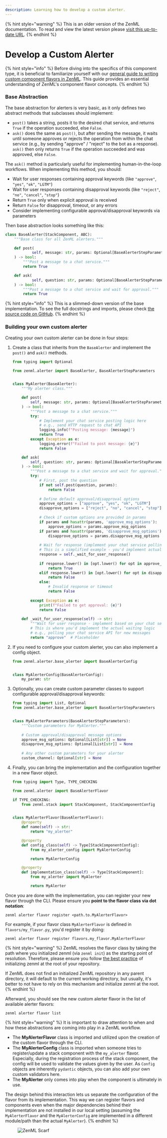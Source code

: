 ```yaml
---
description: Learning how to develop a custom alerter.
---
```


{% hint style="warning" %}
This is an older version of the ZenML documentation. To read and view the latest version please [visit this up-to-date URL](https://docs.zenml.io).
{% endhint %}


# Develop a Custom Alerter

{% hint style="info" %}
Before diving into the specifics of this component type, it is beneficial to familiarize yourself with our [general guide to writing custom component flavors in ZenML](https://docs.zenml.io/how-to/infrastructure-deployment/stack-deployment/implement-a-custom-stack-component). This guide provides an essential understanding of ZenML's component flavor concepts.
{% endhint %}

### Base Abstraction

The base abstraction for alerters is very basic, as it only defines two abstract methods that subclasses should implement:

* `post()` takes a string, posts it to the desired chat service, and returns `True` if the operation succeeded, else `False`.
* `ask()` does the same as `post()`, but after sending the message, it waits until someone approves or rejects the operation from within the chat service (e.g., by sending "approve" / "reject" to the bot as a response). `ask()` then only returns `True` if the operation succeeded and was approved, else `False`.

The `ask()` method is particularly useful for implementing human-in-the-loop workflows. When implementing this method, you should:
- Wait for user responses containing approval keywords (like `"approve"`, `"yes"`, `"ok"`, `"LGTM"`)
- Wait for user responses containing disapproval keywords (like `"reject"`, `"no"`, `"cancel"`, `"stop"`)
- Return `True` only when explicit approval is received
- Return `False` for disapproval, timeout, or any errors
- Consider implementing configurable approval/disapproval keywords via parameters

Then base abstraction looks something like this:

```python
class BaseAlerter(StackComponent, ABC):
    """Base class for all ZenML alerters."""

    def post(
            self, message: str, params: Optional[BaseAlerterStepParameters]
    ) -> bool:
        """Post a message to a chat service."""
        return True

    def ask(
            self, question: str, params: Optional[BaseAlerterStepParameters]
    ) -> bool:
        """Post a message to a chat service and wait for approval."""
        return True
```

{% hint style="info" %}
This is a slimmed-down version of the base implementation. To see the full docstrings and imports, please check [the source code on GitHub](https://github.com/zenml-io/zenml/blob/main/src/zenml/alerter/base\_alerter.py).
{% endhint %}

### Building your own custom alerter

Creating your own custom alerter can be done in four steps:

1.  Create a class that inherits from the `BaseAlerter` and implement the `post()` and `ask()` methods.

    ```python
    from typing import Optional

    from zenml.alerter import BaseAlerter, BaseAlerterStepParameters


    class MyAlerter(BaseAlerter):
        """My alerter class."""

        def post(
            self, message: str, params: Optional[BaseAlerterStepParameters]
        ) -> bool:
            """Post a message to a chat service."""
            try:
                # Implement your chat service posting logic here
                # e.g., send HTTP request to chat API
                logging.info(f"Posting message: {message}")
                return True
            except Exception as e:
                logging.error(f"Failed to post message: {e}")
                return False

        def ask(
            self, question: str, params: Optional[BaseAlerterStepParameters]
        ) -> bool:
            """Post a message to a chat service and wait for approval."""
            try:
                # First, post the question
                if not self.post(question, params):
                    return False
                    
                # Define default approval/disapproval options
                approve_options = ["approve", "yes", "ok", "LGTM"]
                disapprove_options = ["reject", "no", "cancel", "stop"]
                
                # Check if custom options are provided in params
                if params and hasattr(params, 'approve_msg_options'):
                    approve_options = params.approve_msg_options
                if params and hasattr(params, 'disapprove_msg_options'):
                    disapprove_options = params.disapprove_msg_options
                
                # Wait for response (implement your chat service polling logic)
                # This is a simplified example - you'd implement actual polling
                response = self._wait_for_user_response()
                
                if response.lower() in [opt.lower() for opt in approve_options]:
                    return True
                elif response.lower() in [opt.lower() for opt in disapprove_options]:
                    return False
                else:
                    # Invalid response or timeout
                    return False
                    
            except Exception as e:
                print(f"Failed to get approval: {e}")
                return False
                
        def _wait_for_user_response(self) -> str:
            """Wait for user response - implement based on your chat service."""
            # This is where you'd implement the actual waiting logic
            # e.g., polling your chat service API for new messages
            return "approve"  # Placeholder
    ```
2.  If you need to configure your custom alerter, you can also implement a config object.

    ```python
    from zenml.alerter.base_alerter import BaseAlerterConfig


    class MyAlerterConfig(BaseAlerterConfig):
        my_param: str 
    ```

3.  Optionally, you can create custom parameter classes to support configurable approval/disapproval keywords:

    ```python
    from typing import List, Optional
    from zenml.alerter.base_alerter import BaseAlerterStepParameters


    class MyAlerterParameters(BaseAlerterStepParameters):
        """Custom parameters for MyAlerter."""
        
        # Custom approval/disapproval message options
        approve_msg_options: Optional[List[str]] = None
        disapprove_msg_options: Optional[List[str]] = None
        
        # Any other custom parameters for your alerter
        custom_channel: Optional[str] = None
    ```
4.  Finally, you can bring the implementation and the configuration together in a new flavor object.

    ```python
    from typing import Type, TYPE_CHECKING

    from zenml.alerter import BaseAlerterFlavor

    if TYPE_CHECKING:
        from zenml.stack import StackComponent, StackComponentConfig


    class MyAlerterFlavor(BaseAlerterFlavor):
        @property
        def name(self) -> str:
            return "my_alerter"

        @property
        def config_class(self) -> Type[StackComponentConfig]:
            from my_alerter_config import MyAlerterConfig

            return MyAlerterConfig

        @property
        def implementation_class(self) -> Type[StackComponent]:
            from my_alerter import MyAlerter

            return MyAlerter

    ```

Once you are done with the implementation, you can register your new flavor through the CLI. Please ensure you **point to the flavor class via dot notation**:

```shell
zenml alerter flavor register <path.to.MyAlerterFlavor>
```

For example, if your flavor class `MyAlerterFlavor` is defined in `flavors/my_flavor.py`, you'd register it by doing:

```shell
zenml alerter flavor register flavors.my_flavor.MyAlerterFlavor
```

{% hint style="warning" %}
ZenML resolves the flavor class by taking the path where you initialized zenml (via `zenml init`) as the starting point of resolution. Therefore, please ensure you follow [the best practice](https://docs.zenml.io/how-to/project-setup-and-management/setting-up-a-project-repository/set-up-repository) of initializing zenml at the root of your repository.

If ZenML does not find an initialized ZenML repository in any parent directory, it will default to the current working directory, but usually, it's better to not have to rely on this mechanism and initialize zenml at the root.
{% endhint %}

Afterward, you should see the new custom alerter flavor in the list of available alerter flavors:

```shell
zenml alerter flavor list
```

{% hint style="warning" %}
It is important to draw attention to when and how these abstractions are coming into play in a ZenML workflow.

* The **MyAlerterFlavor** class is imported and utilized upon the creation of the custom flavor through the CLI.
* The **MyAlerterConfig** class is imported when someone tries to register/update a stack component with the `my_alerter` flavor. Especially, during the registration process of the stack component, the config will be used to validate the values given by the user. As `Config` objects are inherently `pydantic` objects, you can also add your own custom validators here.
* The **MyAlerter** only comes into play when the component is ultimately in use.

The design behind this interaction lets us separate the configuration of the flavor from its implementation. This way we can register flavors and components even when the major dependencies behind their implementation are not installed in our local setting (assuming the `MyAlerterFlavor` and the `MyAlerterConfig` are implemented in a different module/path than the actual `MyAlerter`).
{% endhint %}

<figure><img src="https://static.scarf.sh/a.png?x-pxid=f0b4f458-0a54-4fcd-aa95-d5ee424815bc" alt="ZenML Scarf"><figcaption></figcaption></figure>
